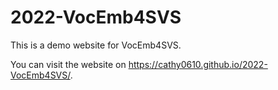 # 2022-VocEmb4SVS

This is a demo website for VocEmb4SVS.

You can visit the website on https://cathy0610.github.io/2022-VocEmb4SVS/.

